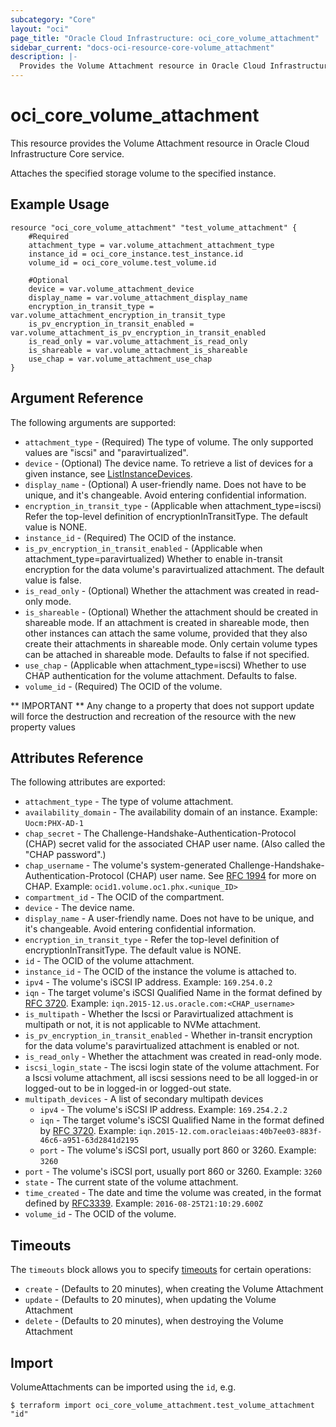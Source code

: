 ```yaml
---
subcategory: "Core"
layout: "oci"
page_title: "Oracle Cloud Infrastructure: oci_core_volume_attachment"
sidebar_current: "docs-oci-resource-core-volume_attachment"
description: |-
  Provides the Volume Attachment resource in Oracle Cloud Infrastructure Core service
---
```


# oci_core_volume_attachment
This resource provides the Volume Attachment resource in Oracle Cloud Infrastructure Core service.

Attaches the specified storage volume to the specified instance.


## Example Usage

```hcl
resource "oci_core_volume_attachment" "test_volume_attachment" {
	#Required
	attachment_type = var.volume_attachment_attachment_type
	instance_id = oci_core_instance.test_instance.id
	volume_id = oci_core_volume.test_volume.id

	#Optional
	device = var.volume_attachment_device
	display_name = var.volume_attachment_display_name
	encryption_in_transit_type = var.volume_attachment_encryption_in_transit_type
	is_pv_encryption_in_transit_enabled = var.volume_attachment_is_pv_encryption_in_transit_enabled
	is_read_only = var.volume_attachment_is_read_only
	is_shareable = var.volume_attachment_is_shareable
	use_chap = var.volume_attachment_use_chap
}
```

## Argument Reference

The following arguments are supported:

* `attachment_type` - (Required) The type of volume. The only supported values are "iscsi" and "paravirtualized".
* `device` - (Optional) The device name. To retrieve a list of devices for a given instance, see [ListInstanceDevices](https://docs.cloud.oracle.com/iaas/api/#/en/iaas/latest/Device/ListInstanceDevices).
* `display_name` - (Optional) A user-friendly name. Does not have to be unique, and it's changeable. Avoid entering confidential information.
* `encryption_in_transit_type` - (Applicable when attachment_type=iscsi) Refer the top-level definition of encryptionInTransitType. The default value is NONE.
* `instance_id` - (Required) The OCID of the instance.
* `is_pv_encryption_in_transit_enabled` - (Applicable when attachment_type=paravirtualized) Whether to enable in-transit encryption for the data volume's paravirtualized attachment. The default value is false.
* `is_read_only` - (Optional) Whether the attachment was created in read-only mode.
* `is_shareable` - (Optional) Whether the attachment should be created in shareable mode. If an attachment is created in shareable mode, then other instances can attach the same volume, provided that they also create their attachments in shareable mode. Only certain volume types can be attached in shareable mode. Defaults to false if not specified.
* `use_chap` - (Applicable when attachment_type=iscsi) Whether to use CHAP authentication for the volume attachment. Defaults to false.
* `volume_id` - (Required) The OCID of the volume.


** IMPORTANT **
Any change to a property that does not support update will force the destruction and recreation of the resource with the new property values

## Attributes Reference

The following attributes are exported:

* `attachment_type` - The type of volume attachment.
* `availability_domain` - The availability domain of an instance.  Example: `Uocm:PHX-AD-1`
* `chap_secret` - The Challenge-Handshake-Authentication-Protocol (CHAP) secret valid for the associated CHAP user name. (Also called the "CHAP password".)
* `chap_username` - The volume's system-generated Challenge-Handshake-Authentication-Protocol (CHAP) user name. See [RFC 1994](https://tools.ietf.org/html/rfc1994) for more on CHAP.  Example: `ocid1.volume.oc1.phx.<unique_ID>`
* `compartment_id` - The OCID of the compartment.
* `device` - The device name.
* `display_name` - A user-friendly name. Does not have to be unique, and it's changeable. Avoid entering confidential information.
* `encryption_in_transit_type` - Refer the top-level definition of encryptionInTransitType. The default value is NONE.
* `id` - The OCID of the volume attachment.
* `instance_id` - The OCID of the instance the volume is attached to.
* `ipv4` - The volume's iSCSI IP address.  Example: `169.254.0.2`
* `iqn` - The target volume's iSCSI Qualified Name in the format defined by [RFC 3720](https://tools.ietf.org/html/rfc3720#page-32).  Example: `iqn.2015-12.us.oracle.com:<CHAP_username>`
* `is_multipath` - Whether the Iscsi or Paravirtualized attachment is multipath or not, it is not applicable to NVMe attachment.
* `is_pv_encryption_in_transit_enabled` - Whether in-transit encryption for the data volume's paravirtualized attachment is enabled or not.
* `is_read_only` - Whether the attachment was created in read-only mode.
* `iscsi_login_state` - The iscsi login state of the volume attachment. For a Iscsi volume attachment, all iscsi sessions need to be all logged-in or logged-out to be in logged-in or logged-out state.
* `multipath_devices` - A list of secondary multipath devices
	* `ipv4` - The volume's iSCSI IP address.  Example: `169.254.2.2`
	* `iqn` - The target volume's iSCSI Qualified Name in the format defined by [RFC 3720](https://tools.ietf.org/html/rfc3720#page-32).  Example: `iqn.2015-12.com.oracleiaas:40b7ee03-883f-46c6-a951-63d2841d2195`
	* `port` - The volume's iSCSI port, usually port 860 or 3260.  Example: `3260`
* `port` - The volume's iSCSI port, usually port 860 or 3260.  Example: `3260`
* `state` - The current state of the volume attachment.
* `time_created` - The date and time the volume was created, in the format defined by [RFC3339](https://tools.ietf.org/html/rfc3339).  Example: `2016-08-25T21:10:29.600Z`
* `volume_id` - The OCID of the volume.

## Timeouts

The `timeouts` block allows you to specify [timeouts](https://registry.terraform.io/providers/hashicorp/oci/latest/docs/guides/changing_timeouts) for certain operations:
* `create` - (Defaults to 20 minutes), when creating the Volume Attachment
* `update` - (Defaults to 20 minutes), when updating the Volume Attachment
* `delete` - (Defaults to 20 minutes), when destroying the Volume Attachment


## Import

VolumeAttachments can be imported using the `id`, e.g.

```
$ terraform import oci_core_volume_attachment.test_volume_attachment "id"
```